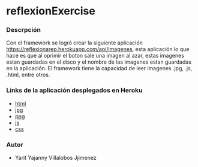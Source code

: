 # reflexionExercise

### Descrpción

Con el framework se logró crear la siguiente aplicación https://reflexionarep.herokuapp.com/api/imagenes, esta aplicación lo que hace es que al oprimir el boton sale una imagen al azar, estas imagenes estan guardadas en el disco y el nombre de las imagenes estan guardadas en la aplicación. El framework tiene la capacidad de leer imagenes .jpg, .js, .html, entre otros.

### Links de la aplicación desplegados en Heroku

* [ html ](https://reflexionarep.herokuapp.com/index.html) 
* [ jpg ](https://reflexionarep.herokuapp.com/muerta.jpg)
* [ png ](https://reflexionarep.herokuapp.com/game_over.png)
* [ js ](https://reflexionarep.herokuapp.com/index.js)
* [css](https://reflexionarep.herokuapp.com/color_rojo.css) 


### Autor

* Yarit Yajanny Villalobos Jjimenez
